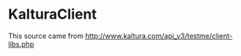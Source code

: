 KalturaClient
=============
This source came from http://www.kaltura.com/api_v3/testme/client-libs.php
